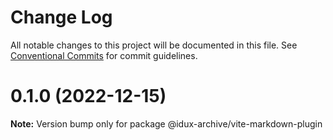 # Change Log

All notable changes to this project will be documented in this file.
See [Conventional Commits](https://conventionalcommits.org) for commit guidelines.

# 0.1.0 (2022-12-15)

**Note:** Version bump only for package @idux-archive/vite-markdown-plugin

